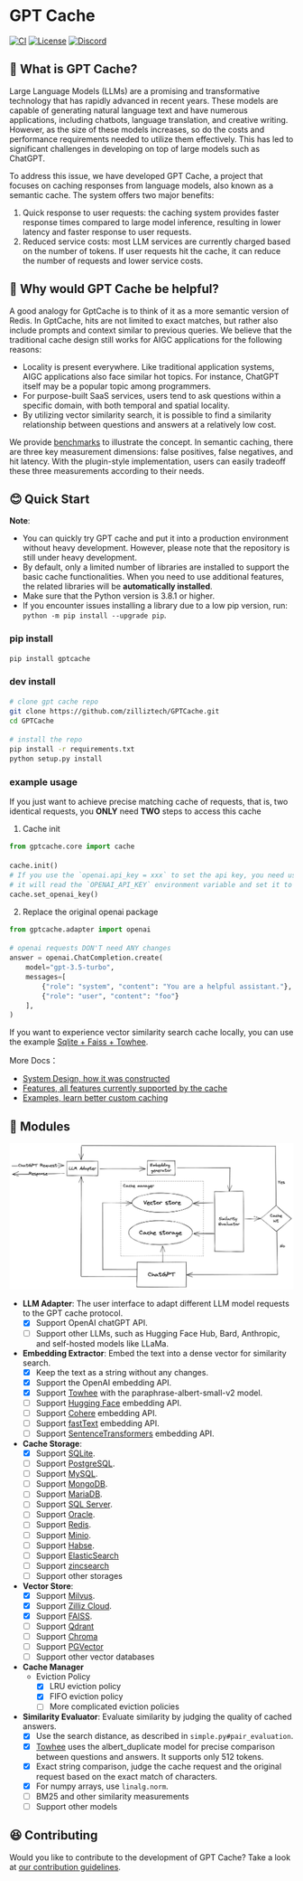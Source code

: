 # GPT Cache

[![CI](https://github.com/zilliztech/gptcache/actions/workflows/CI_main.yaml/badge.svg)](https://github.com/zilliztech/gptcache/actions/workflows/CI_main.yaml)
[![License](https://img.shields.io/badge/License-Apache_2.0-blue.svg)](https://opensource.org/licenses/Apache-2.0)
[![Discord](https://dcbadge.vercel.app/api/server/Q8C6WEjSWV?compact=true&style=flat)](https://discord.gg/Q8C6WEjSWV)

## 🤠 What is GPT Cache?

Large Language Models (LLMs) are a promising and transformative technology that has rapidly advanced in recent years. These models are capable of generating natural language text and have numerous applications, including chatbots, language translation, and creative writing. However, as the size of these models increases, so do the costs and performance requirements needed to utilize them effectively. This has led to significant challenges in developing on top of large models such as ChatGPT.

To address this issue, we have developed GPT Cache, a project that focuses on caching responses from language models, also known as a semantic cache. The system offers two major benefits:

1. Quick response to user requests: the caching system provides faster response times compared to large model inference, resulting in lower latency and faster response to user requests.
2. Reduced service costs: most LLM services are currently charged based on the number of tokens. If user requests hit the cache, it can reduce the number of requests and lower service costs.

## 🤔 Why would GPT Cache be helpful?

A good analogy for GptCache is to think of it as a more semantic version of Redis. In GptCache, hits are not limited to exact matches, but rather also include prompts and context similar to previous queries. We believe that the traditional cache design still works for AIGC applications for the following reasons:

- Locality is present everywhere. Like traditional application systems, AIGC applications also face similar hot topics. For instance, ChatGPT itself may be a popular topic among programmers.
- For purpose-built SaaS services, users tend to ask questions within a specific domain, with both temporal and spatial locality.
- By utilizing vector similarity search, it is possible to find a similarity relationship between questions and answers at a relatively low cost.

We provide [benchmarks](https://github.com/zilliztech/gpt-cache/blob/main/examples/benchmark/benchmark_sqlite_faiss_towhee.py) to illustrate the concept. In semantic caching, there are three key measurement dimensions: false positives, false negatives, and hit latency. With the plugin-style implementation, users can easily tradeoff these three measurements according to their needs.

## 😊 Quick Start

**Note**:

- You can quickly try GPT cache and put it into a production environment without heavy development. However, please note that the repository is still under heavy development.
- By default, only a limited number of libraries are installed to support the basic cache functionalities. When you need to use additional features, the related libraries will be **automatically installed**.
- Make sure that the Python version is 3.8.1 or higher.
- If you encounter issues installing a library due to a low pip version, run: `python -m pip install --upgrade pip`.

### pip install

```bash
pip install gptcache
```

### dev install

```bash
# clone gpt cache repo
git clone https://github.com/zilliztech/GPTCache.git
cd GPTCache

# install the repo
pip install -r requirements.txt
python setup.py install
```

### example usage

If you just want to achieve precise matching cache of requests, that is, two identical requests, you **ONLY** need **TWO** steps to access this cache

1. Cache init

```python
from gptcache.core import cache

cache.init()
# If you use the `openai.api_key = xxx` to set the api key, you need use `cache.set_openai_key()` to replace it.
# it will read the `OPENAI_API_KEY` environment variable and set it to ensure the security of the key.
cache.set_openai_key()
```

2. Replace the original openai package

```python
from gptcache.adapter import openai

# openai requests DON'T need ANY changes
answer = openai.ChatCompletion.create(
    model="gpt-3.5-turbo",
    messages=[
        {"role": "system", "content": "You are a helpful assistant."},
        {"role": "user", "content": "foo"}
    ],
)
```

If you want to experience vector similarity search cache locally, you can use the example [Sqlite + Faiss + Towhee](examples/sqlite_faiss_towhee/sqlite_faiss_towhee.py).

More Docs：

- [System Design, how it was constructed](docs/system.md)
- [Features, all features currently supported by the cache](docs/feature.md)
- [Examples, learn better custom caching](examples/example.md)

## 🤗 Modules

![GPTCache Struct](docs/GPTCacheStructure.png)

- **LLM Adapter**: The user interface to adapt different LLM model requests to the GPT cache protocol.
  - [x] Support OpenAI chatGPT API.
  - [ ] Support other LLMs, such as Hugging Face Hub, Bard, Anthropic, and self-hosted models like LLaMa.
- **Embedding Extractor**: Embed the text into a dense vector for similarity search.
  - [x] Keep the text as a string without any changes.
  - [x] Support the OpenAI embedding API.
  - [x] Support [Towhee](https://towhee.io/) with the paraphrase-albert-small-v2 model.
  - [ ] Support [Hugging Face](https://huggingface.co/) embedding API.
  - [ ] Support [Cohere](https://docs.cohere.ai/reference/embed) embedding API.
  - [ ] Support [fastText](https://fasttext.cc) embedding API.
  - [ ] Support [SentenceTransformers](https://www.sbert.net) embedding API.
- **Cache Storage**:
  - [x] Support [SQLite](https://sqlite.org/docs.html).
  - [ ] Support [PostgreSQL](https://www.postgresql.org/).
  - [ ] Support [MySQL](https://www.mysql.com/).
  - [ ] Support [MongoDB](https://www.mongodb.com/).
  - [ ] Support [MariaDB](https://mariadb.org/).
  - [ ] Support [SQL Server](https://www.microsoft.com/en-us/sql-server/).
  - [ ] Support [Oracle](https://www.oracle.com/).
  - [ ] Support [Redis](https://redis.io/).
  - [ ] Support [Minio](https://min.io/).
  - [ ] Support [Habse](https://hbase.apache.org//).
  - [ ] Support [ElasticSearch](https://www.elastic.co/)
  - [ ] Support [zincsearch](https://zinc.dev/)
  - [ ] Support other storages
- **Vector Store**:
  - [x] Support [Milvus](https://milvus.io/).
  - [x] Support [Zilliz Cloud](https://cloud.zilliz.com/).
  - [x] Support [FAISS](https://faiss.ai/).
  - [ ] Support [Qdrant](https://qdrant.tech/)
  - [ ] Support [Chroma](https://www.trychroma.com/)
  - [ ] Support [PGVector](https://github.com/pgvector/pgvector)
  - [ ] Support other vector databases
- **Cache Manager**
  - Eviction Policy
    - [x] LRU eviction policy
    - [x] FIFO eviction policy
    - [ ] More complicated eviction policies
- **Similarity Evaluator**: Evaluate similarity by judging the quality of cached answers.
  - [x] Use the search distance, as described in `simple.py#pair_evaluation`.
  - [x] [Towhee](https://towhee.io/) uses the albert_duplicate model for precise comparison between questions and answers. It supports only 512 tokens.
  - [x] Exact string comparison, judge the cache request and the original request based on the exact match of characters.
  - [x] For numpy arrays, use `linalg.norm`.
  - [ ] BM25 and other similarity measurements
  - [ ] Support other models

## 😆 Contributing

Would you like to contribute to the development of GPT Cache? Take a look at [our contribution guidelines](docs/contributing.md).
